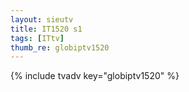 ```yaml
--- 
layout: sieutv
title: IT1520 s1
tags: [ITtv]
thumb_re: globiptv1520
---
```

{% include tvadv key="globiptv1520" %} 
